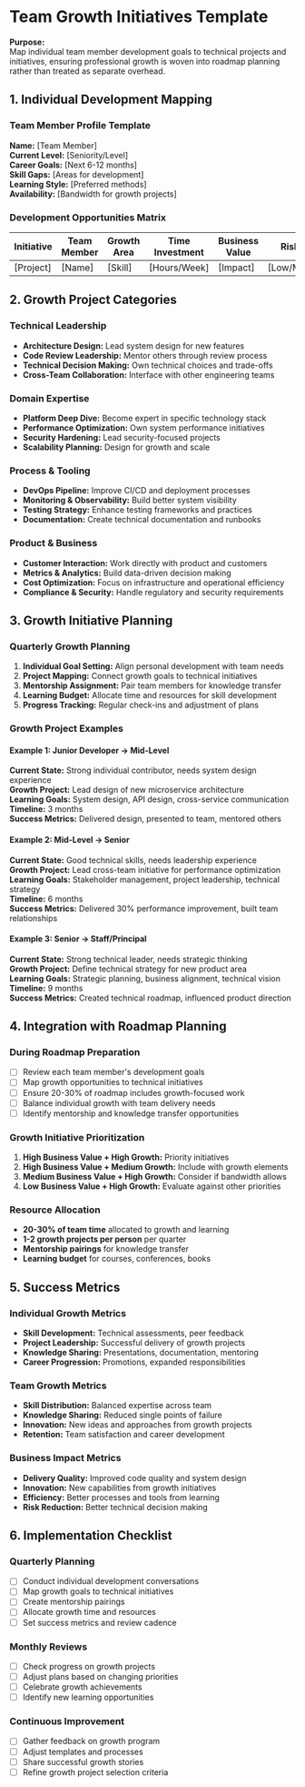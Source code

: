 # Team Growth Initiatives Template

**Purpose:**  
Map individual team member development goals to technical projects and initiatives, ensuring professional growth is woven into roadmap planning rather than treated as separate overhead.

## 1. Individual Development Mapping

### Team Member Profile Template
**Name:** [Team Member]  
**Current Level:** [Seniority/Level]  
**Career Goals:** [Next 6-12 months]  
**Skill Gaps:** [Areas for development]  
**Learning Style:** [Preferred methods]  
**Availability:** [Bandwidth for growth projects]

### Development Opportunities Matrix
| Initiative | Team Member | Growth Area | Time Investment | Business Value | Risk Level |
|------------|-------------|-------------|-----------------|----------------|------------|
| [Project] | [Name] | [Skill] | [Hours/Week] | [Impact] | [Low/Med/High] |

## 2. Growth Project Categories

### Technical Leadership
- **Architecture Design:** Lead system design for new features
- **Code Review Leadership:** Mentor others through review process
- **Technical Decision Making:** Own technical choices and trade-offs
- **Cross-Team Collaboration:** Interface with other engineering teams

### Domain Expertise
- **Platform Deep Dive:** Become expert in specific technology stack
- **Performance Optimization:** Own system performance initiatives
- **Security Hardening:** Lead security-focused projects
- **Scalability Planning:** Design for growth and scale

### Process & Tooling
- **DevOps Pipeline:** Improve CI/CD and deployment processes
- **Monitoring & Observability:** Build better system visibility
- **Testing Strategy:** Enhance testing frameworks and practices
- **Documentation:** Create technical documentation and runbooks

### Product & Business
- **Customer Interaction:** Work directly with product and customers
- **Metrics & Analytics:** Build data-driven decision making
- **Cost Optimization:** Focus on infrastructure and operational efficiency
- **Compliance & Security:** Handle regulatory and security requirements

## 3. Growth Initiative Planning

### Quarterly Growth Planning
1. **Individual Goal Setting:** Align personal development with team needs
2. **Project Mapping:** Connect growth goals to technical initiatives
3. **Mentorship Assignment:** Pair team members for knowledge transfer
4. **Learning Budget:** Allocate time and resources for skill development
5. **Progress Tracking:** Regular check-ins and adjustment of plans

### Growth Project Examples

#### Example 1: Junior Developer → Mid-Level
**Current State:** Strong individual contributor, needs system design experience  
**Growth Project:** Lead design of new microservice architecture  
**Learning Goals:** System design, API design, cross-service communication  
**Timeline:** 3 months  
**Success Metrics:** Delivered design, presented to team, mentored others

#### Example 2: Mid-Level → Senior
**Current State:** Good technical skills, needs leadership experience  
**Growth Project:** Lead cross-team initiative for performance optimization  
**Learning Goals:** Stakeholder management, project leadership, technical strategy  
**Timeline:** 6 months  
**Success Metrics:** Delivered 30% performance improvement, built team relationships

#### Example 3: Senior → Staff/Principal
**Current State:** Strong technical leader, needs strategic thinking  
**Growth Project:** Define technical strategy for new product area  
**Learning Goals:** Strategic planning, business alignment, technical vision  
**Timeline:** 9 months  
**Success Metrics:** Created technical roadmap, influenced product direction

## 4. Integration with Roadmap Planning

### During Roadmap Preparation
- [ ] Review each team member's development goals
- [ ] Map growth opportunities to technical initiatives
- [ ] Ensure 20-30% of roadmap includes growth-focused work
- [ ] Balance individual growth with team delivery needs
- [ ] Identify mentorship and knowledge transfer opportunities

### Growth Initiative Prioritization
1. **High Business Value + High Growth:** Priority initiatives
2. **High Business Value + Medium Growth:** Include with growth elements
3. **Medium Business Value + High Growth:** Consider if bandwidth allows
4. **Low Business Value + High Growth:** Evaluate against other priorities

### Resource Allocation
- **20-30% of team time** allocated to growth and learning
- **1-2 growth projects per person** per quarter
- **Mentorship pairings** for knowledge transfer
- **Learning budget** for courses, conferences, books

## 5. Success Metrics

### Individual Growth Metrics
- **Skill Development:** Technical assessments, peer feedback
- **Project Leadership:** Successful delivery of growth projects
- **Knowledge Sharing:** Presentations, documentation, mentoring
- **Career Progression:** Promotions, expanded responsibilities

### Team Growth Metrics
- **Skill Distribution:** Balanced expertise across team
- **Knowledge Sharing:** Reduced single points of failure
- **Innovation:** New ideas and approaches from growth projects
- **Retention:** Team satisfaction and career development

### Business Impact Metrics
- **Delivery Quality:** Improved code quality and system design
- **Innovation:** New capabilities from growth initiatives
- **Efficiency:** Better processes and tools from learning
- **Risk Reduction:** Better technical decision making

## 6. Implementation Checklist

### Quarterly Planning
- [ ] Conduct individual development conversations
- [ ] Map growth goals to technical initiatives
- [ ] Create mentorship pairings
- [ ] Allocate growth time and resources
- [ ] Set success metrics and review cadence

### Monthly Reviews
- [ ] Check progress on growth projects
- [ ] Adjust plans based on changing priorities
- [ ] Celebrate growth achievements
- [ ] Identify new learning opportunities

### Continuous Improvement
- [ ] Gather feedback on growth program
- [ ] Adjust templates and processes
- [ ] Share successful growth stories
- [ ] Refine growth project selection criteria
